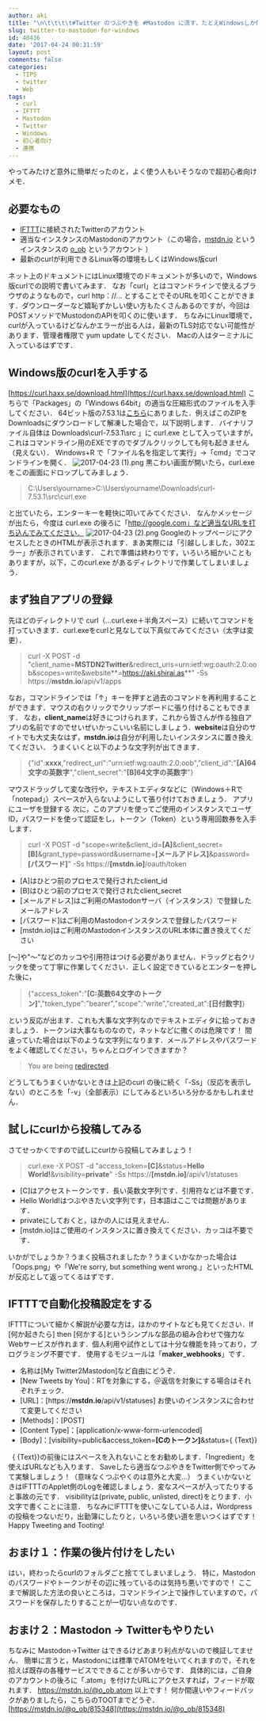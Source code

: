```yaml
---
author: aki
title: "\n\t\t\t\t#Twitter のつぶやきを #Mastodon に流す，たとえWindowsしか使えなくても！ #マストドン #初心者向け\t\t"
slug: twitter-to-mastodon-for-windows
id: 40436
date: '2017-04-24 00:31:59'
layout: post
comments: false
categories:
  - TIPS
  - twitter
  - Web
tags:
  - curl
  - IFTTT
  - Mastodon
  - Twitter
  - Windows
  - 初心者向け
  - 連携
---
```


やってみたけど意外に簡単だったのと，よく使う人もいそうなので超初心者向けメモ．

## 必要なもの

*   [IFTTT](https://ifttt.com/discover)に接続されたTwitterのアカウント
*   適当なインスタンスのMastodonのアカウント（この場合，[mstdn.io](https://mstdn.io/@o_ob) というインスタンスの [o_ob](https://mstdn.io/@o_ob) というアカウント ）
*   最新のcurlが利用できるLinux等の環境もしくはWindows版curl

ネット上のドキュメントにはLinux環境でのドキュメントが多いので，Windows版curlでの説明で書いてみます． なお「curl」とはコマンドラインで使えるブラウザのようなもので，curl http：//... とすることでそのURLを叩くことができます．ダウンローダーなど嬉恥ずかしい使い方もたくさんあるのですが，今回はPOSTメソッドでMustodonのAPIを叩くのに使います． ちなみにLinux環境で，curlが入っているけどなんかエラーが出る人は，最新のTLS対応でない可能性があります．管理者権限で yum update してください． Macの人はターミナルに入っているはずです．

## Windows版のcurlを入手する

[https://curl.haxx.se/download.html](https://curl.haxx.se/download.html) こちらで「Packages」の「Windows 64bit」の適当な圧縮形式のファイルを入手してください． 64ビット版の7.53.1は[こちら](https://dl.uxnr.de/build/curl/curl_winssl_msys2_mingw64_stc/curl-7.53.1/curl-7.53.1.zip)にありました．例えばこのZIPをDownloadsにダウンロードして解凍した場合で，以下説明します． バイナリファイル自体は Downloads\curl-7.53.1\src 」に curl.exe として入っていますが，これはコマンドライン用のEXEですのでダブルクリックしても何も起きません（見えない）． Windows+R で「ファイル名を指定して実行」→「cmd」でコマンドラインを開く． ![2017-04-23 (1).png](https://aki.shirai.as/wp-content/uploads/2017/04/2017-04-23-1.png) 黒こわい画面が開いたら，curl.exe をこの画面にドロップしてみましょう．

> C:\Users\yourname>C:\Users\yourname\Downloads\curl-7.53.1\src\curl.exe

と出ていたら，エンターキーを軽快に叩いてみてください． なんかメッセージが出たら，今度は curl.exe の後ろに「http://google.com」など適当なURLを打ち込んでみてください． ![2017-04-23 (2).png](https://aki.shirai.as/wp-content/uploads/2017/04/2017-04-23-2.png) GoogleのトップページにアクセスしたときのHTMLが表示されます．まあ実際には「引越ししました，302エラー」が表示されています． これで準備は終わりです，いろいろ細かいこともありますが，以下，このcurl.exe があるディレクトリで作業してしまいましょう．

## まず独自アプリの登録

先ほどのディレクトリで curl（...curl.exe＋半角スペース）に続いてコマンドを打っていきます．curl.exeをcurlと見なして以下真似てみてください（太字は変更）．

> curl -X POST -d "client_name=**MSTDN2Twitter**&redirect_uris=urn:ietf:wg:oauth:2.0:oob&scopes=write&website**=https://aki.shirai.as**" -Ss https://**mstdn.io**/api/v1/apps

なお，コマンドラインでは「↑」キーを押すと過去のコマンドを再利用することができます．マウスの右クリックでクリップボードに張り付けることもできます． なお，**client_name**は好きにつけられます，これから皆さんが作る独自アプリの名前ですのでせいぜいかっこいい名前にしましょう．**website**は自分のサイトでも大丈夫なはず，**mstdn.io**は自分が利用したいインスタンスに置き換えてください． うまくいくと以下のような文字列が出てきます．

> {"id":**xxxx**,"redirect_uri":"urn:ietf:wg:oauth:2.0:oob","client_id":"**[A]64文字の英数字**","client_secret":"**[B]64文字の英数字**"}

マウスドラッグして変な改行や，テキストエディタなどに（Windows＋Rで「notepad」）スペースが入らないようにして張り付けておきましょう． アプリにユーザを登録する 次に，このアプリを使ってご使用のインスタンスでユーザID，パスワードを使って認証をし，トークン（Token）という専用回数券を入手します．

> curl -X POST -d "scope=write&client_id=**[A]**&client_secret=**[B]**&grant_type=password&username=**[メールアドレス]**&password=**[パスワード]**" -Ss https://**[mstdn.io]**/oauth/token

*   [A]はひとつ前のプロセスで発行されたclient_id
*   [B]はひとつ前のプロセスで発行されたclient_secret
*   [メールアドレス]はご利用のMastodonサーバ（インスタンス）で登録したメールアドレス
*   [パスワード]はご利用のMastodonインスタンスで登録したパスワード
*   [mstdn.io]はご利用のMastodonインスタンスのURL本体に置き換えてください

[～]や"～"などのカッコや引用符はつける必要がありません．ドラッグと右クリックを使って丁寧に作業してください．正しく設定できているとエンターを押した後に，

> {"access_token":"**[C:英数64文字のトークン]**","token_type":"bearer","scope":"write","created_at":**[日付数字]**}

という反応が出ます．これも大事な文字列なのでテキストエディタに拾っておきましょう．トークンは大事なものなので，ネットなどに撒くのは危険です！ 間違っていた場合は以下のような文字列になります．メールアドレスやパスワードをよく確認してください，ちゃんとログインできますか？

> <html><body>You are being <a href="https://mstdn.io/auth/sign_in">redirected</a>.</body></html>

どうしてもうまくいかないときは上記のcurl の後に続く「-Ss」（反応を表示しない）のところを「-v」（全部表示）にしてみるといろいろ分かるかもしれません．  

## 試しにcurlから投稿してみる

さてせっかくですので試しにcurlから投稿してみましょう！

> curl.exe -X POST -d "access_token=**[C]**&status=**Hello World!**&visibility=**private**" -Ss https://**[mstdn.io]**/api/v1/statuses

*   [C]はアクセストークンです．長い英数文字列です．引用符などは不要です．
*   Hello World!はつぶやきたい文字列です，日本語はここでは問題があります．
*   privateにしておくと，ほかの人には見えません．
*   [mstdn.io]はご使用のインスタンスに置き換えてください．カッコは不要です．

いかがでしょうか？うまく投稿されましたか？うまくいかなかった場合は「Oops.png」や「We're sorry, but something went wrong.」といったHTMLが反応として返ってくるはずです．

## IFTTTで自動化投稿設定をする

IFTTTについて細かく解説が必要な方は，ほかのサイトなども見てください．If [何か起きたら] then [何かする]というシンプルな部品の組み合わせで強力なWebサービスが作れます．個人利用や試作としては十分な機能を持っており，プログラミング不要です． 使用するモジュールは「**maker_webhooks**」です．

*   名称は[My Twitter2Mastodon]など自由にどうぞ．
*   [New Tweets by You]：RTを対象にする，＠返信を対象にする場合はそれぞれチェック．
*   [URL]：[https://**mstdn.io**/api/v1/statuses] お使いのインスタンスに合わせて変更してください
*   [Methods]：[POST]
*   [Content Type]：[application/x-www-form-urlencoded]
*   [Body]：[visibility=public&access_token=**[Cのトークン]**&status={ {Text}}

  { {Text}}の前後にはスペースを入れないことをお勧めします．「Ingredient」を使えばURLなども入ります． Saveしたら適当なつぶやきをTwitter側でやってみて実験しましょう！（意味なくつぶやくのは意外と大変...） うまくいかないときはIFTTTのApplet側のLogを確認しましょう．変なスペースが入ってたりすると事故の元です． visibilityは{<span class="s">private, public, unlisted, direct</span>}をとります．小文字で書くことに注意． ちなみにIFTTTを使いこなしている人は，Wordpressの投稿をつないだり，出勤簿にしたりと，いろいろ使い道を思いつくはずです！ Happy Tweeting and Tooting!  

## おまけ１：作業の後片付けをしたい

はい，終わったらcurlのフォルダごと捨ててしまいましょう． 特に，Mastodonのパスワードやトークンがその辺に残っているのは気持ち悪いですので！ ここまで解説した方法の良いところは，コマンドライン上で操作していますので，パスワードを保存したりすることが一切ない点なのです．  

## おまけ２：Mastodon → Twitterもやりたい

ちなみに Mastodon→Twitter はできるけどあまり利点がないので検証してません． 簡単に言うと，Mastodonには標準でATOMを吐いてくれますので，それを拾えば既存の各種サービスでできることが多いからです． 具体的には，ご自身のアカウントの後ろに「.atom」を付けたURLにアクセスすれば，フィードが取れます． https://mstdn.io/@o_ob.atom 以上です！ 何か間違いやフィードバックがありましたら，こちらのTOOTまでどうぞ． [https://mstdn.io/@o_ob/815348](https://mstdn.io/@o_ob/815348)